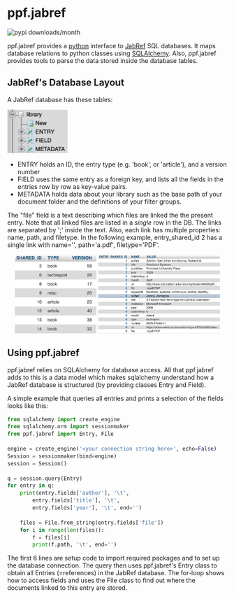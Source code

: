 # ppf.jabref

<img alt="pypi downloads/month" src="https://img.shields.io/pypi/dm/ppf.jabref.svg">

ppf.jabref provides a [python](https://www.python.org) interface to
[JabRef](https://www.jabref.org) SQL databases. It maps database relations
to python classes using [SQLAlchemy](https://www.sqlalchemy.org).
Also, ppf.jabref provides tools to parse the data stored inside the 
database tables.

## JabRef's Database Layout

A JabRef database has these tables:

<img alt="tables in JabRef DB" src="imgs/tables.png" height="100">

* ENTRY holds an ID, the entry type (e.g. 'book', or 'article'), and
  a version number
* FIELD uses the same entry as a foreign key, and lists all the fields
  in the entries row by row as key-value pairs.
* METADATA holds data about your library such as the base path of your 
  document folder and the definitions of your filter groups.

The "file" field is a text describing which files are linked the the present
entry. Note that all linked files are listed in a _single_ row in the DB.
The links are separated by ';' inside the text. Also, each link has multiple
properties: name, path, and filetype. In the following example,
entry_shared_id 2 has a single link with name='', path='a.pdf',
filetype='PDF'.

<p align="middle">
<img alt="Excerpt from ENTRY table" src="imgs/entry_table.png" height="180">
<img alt="Excerpt from FIELD table" src="imgs/field_table.png" height="180">
</p>

## Using ppf.jabref

ppf.jabref relies on SQLAlchemy for database access. All that ppf.jabref
adds to this is a data model which makes sqlalchemy understand how a 
JabRef database is structured (by providing classes Entry and Field).

A simple example that queries all entries and prints a selection of
the fields looks like this:

```python
from sqlalchemy import create_engine
from sqlalchemy.orm import sessionmaker
from ppf.jabref import Entry, File

engine = create_engine('<your connection string here>', echo=False)
Session = sessionmaker(bind=engine)
session = Session()

q = session.query(Entry)
for entry in q:
    print(entry.fields['author'], '\t',
        entry.fields['title'], '\t',
        entry.fields['year'], '\t', end='')

    files = File.from_string(entry.fields['file'])
    for i in range(len(files)):
        f = files[i]
        print(f.path, '\t', end='')
```

The first 6 lines are setup code to import required packages and to set up
the database connection. The query then uses ppf.jabref's Entry class to
obtain all Entries (=references) in the JabRef database. The for-loop
shows how to access fields and uses the File class to find out where the
documents linked to this entry are stored.
